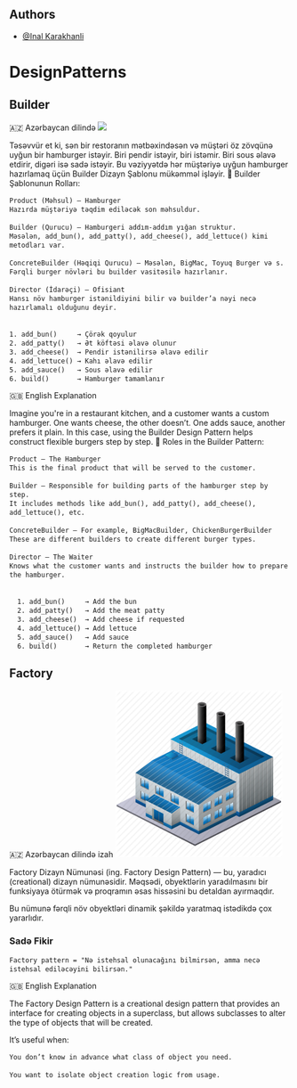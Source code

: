 
## Authors

- [@Inal Karakhanli](https://www.github.com/nickforhuman)


# DesignPatterns

## Builder
🇦🇿 Azərbaycan dilində <img src="./hamburger.png" width="300"/>

Təsəvvür et ki, sən bir restoranın mətbəxindəsən və müştəri öz zövqünə uyğun bir hamburger istəyir. Biri pendir istəyir, biri istəmir. Biri sous əlavə etdirir, digəri isə sadə istəyir. Bu vəziyyətdə hər müştəriyə uyğun hamburger hazırlamaq üçün Builder Dizayn Şablonu mükəmməl işləyir.
🧱 Builder Şablonunun Rolları:

    Product (Məhsul) – Hamburger
    Hazırda müştəriyə təqdim ediləcək son məhsuldur.

    Builder (Qurucu) – Hamburgeri addım-addım yığan struktur.
    Məsələn, add_bun(), add_patty(), add_cheese(), add_lettuce() kimi metodları var.

    ConcreteBuilder (Həqiqi Qurucu) – Məsələn, BigMac, Toyuq Burger və s.
    Fərqli burger növləri bu builder vasitəsilə hazırlanır.

    Director (İdarəçi) – Ofisiant
    Hansı növ hamburger istənildiyini bilir və builder’a nəyi necə hazırlamalı olduğunu deyir.


    1. add_bun()     → Çörək qoyulur
    2. add_patty()   → Ət köftəsi əlavə olunur
    3. add_cheese()  → Pendir istənilirsə əlavə edilir
    4. add_lettuce() → Kahı əlavə edilir
    5. add_sauce()   → Sous əlavə edilir
    6. build()       → Hamburger tamamlanır

🇬🇧 English Explanation

Imagine you're in a restaurant kitchen, and a customer wants a custom hamburger. One wants cheese, the other doesn’t. One adds sauce, another prefers it plain. In this case, using the Builder Design Pattern helps construct flexible burgers step by step.
🧱 Roles in the Builder Pattern:

    Product – The Hamburger
    This is the final product that will be served to the customer.

    Builder – Responsible for building parts of the hamburger step by step.
    It includes methods like add_bun(), add_patty(), add_cheese(), add_lettuce(), etc.

    ConcreteBuilder – For example, BigMacBuilder, ChickenBurgerBuilder
    These are different builders to create different burger types.

    Director – The Waiter
    Knows what the customer wants and instructs the builder how to prepare the hamburger.


      1. add_bun()     → Add the bun
      2. add_patty()   → Add the meat patty
      3. add_cheese()  → Add cheese if requested
      4. add_lettuce() → Add lettuce
      5. add_sauce()   → Add sauce
      6. build()       → Return the completed hamburger


## Factory

🇦🇿 Azərbaycan dilində izah <img src="./factory.png" width="300"/>

Factory Dizayn Nümunəsi (ing. Factory Design Pattern) — bu, yaradıcı (creational) dizayn nümunəsidir. Məqsədi, obyektlərin yaradılmasını bir funksiyaya ötürmək və proqramın əsas hissəsini bu detaldan ayırmaqdır.

Bu nümunə fərqli növ obyektləri dinamik şəkildə yaratmaq istədikdə çox yararlıdır.

 ### Sadə Fikir

    Factory pattern = "Nə istehsal olunacağını bilmirsən, amma necə istehsal ediləcəyini bilirsən."

🇬🇧 English Explanation 

The Factory Design Pattern is a creational design pattern that provides an interface for creating objects in a superclass, but allows subclasses to alter the type of objects that will be created.

It’s useful when:

    You don’t know in advance what class of object you need.

    You want to isolate object creation logic from usage.

